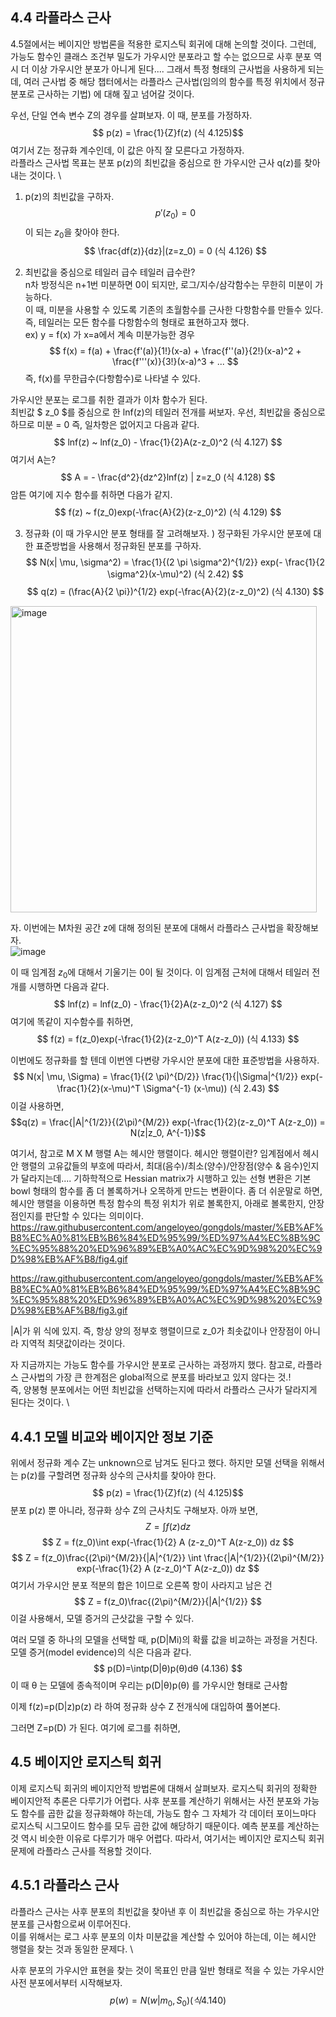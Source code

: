 ## 4.4 라플라스 근사
4.5절에서는 베이지안 방법론을 적용한 로지스틱 회귀에 대해 논의할 것이다. 
그런데, 가능도 함수인 클래스 조건부 밀도가 가우시안 분포라고 할 수는 없으므로 사후 분포 역시 더 이상 가우시안 분포가 아니게 된다.... 
그래서 특정 형태의 근사법을 사용하게 되는데, 여러 근사법 중 해당 챕터에서는 라플라스 근사법(임의의 함수를 특정 위치에서 정규 분포로 근사하는 기법)
에 대해 짚고 넘어갈 것이다.

우선, 단일 연속 변수 Z의 경우를 살펴보자. 이 때, 분포를 가정하자. 
$$ p(z) = \frac{1}{Z}f(z) (식 4.125)$$
여기서 Z는 정규화 계수인데, 이 값은 아직 잘 모른다고 가정하자.   \
라플라스 근사법 목표는 분포 p(z)의 최빈값을 중심으로 한 가우시안 근사 q(z)를 찾아내는 것이다. \

1) p(z)의 최빈값을 구하자. 
$$ p'(z_0) = 0 $$
이 되는 $z_0$을 찾아야 한다. 
$$ \frac{df(z)}{dz}|(z=z_0) = 0  (식 4.126) $$

2) 최빈값을 중심으로 테일러 급수
테일러 급수란?   \
n차 방정식은 n+1번 미분하면 0이 되지만, 로그/지수/삼각함수는 무한히 미분이 가능하다.  \
이 때, 미분을 사용할 수 있도록 기존의 초월함수를 근사한 다항함수를 만들수 있다.  \
즉, 테일러는 모든 함수를 다항함수의 형태로 표현하고자 했다.  \
ex) y = f(x) 가 x=a에서 계속 미분가능한 경우 
$$ f(x) = f(a) + \frac{f'(a)}{1!}(x-a)  + \frac{f''(a)}{2!}(x-a)^2 + \frac{f'''(x)}{3!}(x-a)^3 + ...  $$
즉, f(x)를 무한급수(다항함수)로 나타낼 수 있다. 


가우시안 분포는 로그를 취한 결과가 이차 함수가 된다. \
최빈값 $ z_0 $를 중심으로 한 lnf(z)의 테일러 전개를 써보자. 우선, 최빈값을 중심으로 하므로 미분 = 0 즉, 일차항은 없어지고 다음과 같다. 
$$ lnf(z) ~ lnf(z_0) - \frac{1}{2}A(z-z_0)^2  (식 4.127) $$
여기서 A는? 
$$ A = - \frac{d^2}{dz^2}lnf(z) | z=z_0  (식 4.128) $$
암튼 여기에 지수 함수를 취하면 다음가 같지. 
$$ f(z) ~ f(z_0)exp(-\frac{A}{2}(z-z_0)^2)  (식 4.129) $$

3) 정규화 (이 때 가우시안 분포 형태를 잘 고려해보자. )
정구화된 가우시안 분포에 대한 표준방법을 사용해서 정규화된 분포를 구하자. 
$$ N(x| \mu, \sigma^2) = \frac{1}{(2 \pi \sigma^2)^{1/2}} exp(- \frac{1}{2 \sigma^2}(x-\mu)^2) (식 2.42) $$
$$ q(z) = (\frac{A}{2 \pi})^{1/2} exp(-\frac{A}{2}(z-z_0)^2) (식 4.130) $$

<img width="490" alt="image" src="https://user-images.githubusercontent.com/71582504/220542106-4bb8f586-06e6-472f-932c-e855fe69b7aa.png">


자. 이번에는 M차원 공간 z에 대해 정의된 분포에 대해서 라플라스 근사법을 확장해보자. \
![image](https://user-images.githubusercontent.com/71582504/220542945-18579379-2409-4c4a-8490-bd5672bb0d9c.png)

이 때 임계점 $z_0$에 대해서 기울기는 0이 될 것이다. 이 임계점 근처에 대해서 테일러 전개를 시행하면 다음과 같다. 
$$ lnf(z) = lnf(z_0) - \frac{1}{2}A(z-z_0)^2  (식 4.127) $$
여기에 똑같이 지수함수를 취하면, 
$$ f(z) = f(z_0)exp(-\frac{1}{2}(z-z_0)^T A(z-z_0))  (식 4.133) $$

이번에도 정규화를 할 텐데 이번엔 다변량 가우시안 분포에 대한 표준방법을 사용하자. 
$$ N(x| \mu, \Sigma) = \frac{1}{(2 \pi)^{D/2}} \frac{1}{|\Sigma|^{1/2}} exp(-\frac{1}{2}(x-\mu)^T \Sigma^{-1} (x-\mu)) (식 2.43) $$
이걸 사용하면, 
$$q(z) = \frac{|A|^{1/2}}{(2\pi)^{M/2}} exp(-\frac{1}{2}(z-z_0)^T A(z-z_0)) = N(z|z_0, A^{-1})$$

여기서, 참고로 M X M 행렬 A는 헤시안 행렬이다. 
헤시안 행렬이란? 
임계점에서 헤시안 행렬의 고유값들의 부호에 따라서, 최대(음수)/최소(양수)/안장점(양수 & 음수)인지가 달라지는데....
기하학적으로 Hessian matrix가 시행하고 있는 선형 변환은 기본 bowl 형태의 함수를 좀 더 볼록하거나 오목하게 만드는 변환이다.
좀 더 쉬운말로 하면, 헤시안 행렬을 이용하면 특정 함수의 특정 위치가 위로 볼록한지, 아래로 볼록한지, 안장점인지를 판단할 수 있다는 의미이다.
https://raw.githubusercontent.com/angeloyeo/gongdols/master/%EB%AF%B8%EC%A0%81%EB%B6%84%ED%95%99/%ED%97%A4%EC%8B%9C%EC%95%88%20%ED%96%89%EB%A0%AC%EC%9D%98%20%EC%9D%98%EB%AF%B8/fig4.gif

https://raw.githubusercontent.com/angeloyeo/gongdols/master/%EB%AF%B8%EC%A0%81%EB%B6%84%ED%95%99/%ED%97%A4%EC%8B%9C%EC%95%88%20%ED%96%89%EB%A0%AC%EC%9D%98%20%EC%9D%98%EB%AF%B8/fig3.gif

|A|가 위 식에 있지. 즉, 항상 양의 정부호 행렬이므로 z_0가 최솟값이나 안장점이 아니라 지역적 최댓값이라는 것이다. 

자 지금까지는 가능도 함수를 가우시안 분포로 근사하는 과정까지 했다. 
참고로, 라플라스 근사법의 가장 큰 한계점은 global적으로 분포를 바라보고 있지 않다는 것.! \
즉, 양봉형 분포에서는 어떤 최빈값을 선택하는지에 따라서 라플라스 근사가 달라지게 된다는 것이다. \


## 4.4.1 모델 비교와 베이지안 정보 기준
위에서 정규화 계수 Z는 unknown으로 남겨도 된다고 했다.
하지만 모델 선택을 위해서는 p(z)를 구할려면 정규화 상수의 근사치를 찾아야 한다. 
$$ p(z) = \frac{1}{Z}f(z) (식 4.125)$$
분포 p(z) 뿐 아니라, 정규화 상수 Z의 근사치도 구해보자. 
아까 보면, 
$$ Z = \int f(z)dz $$
$$ Z = f(z_0)\int exp(-\frac{1}{2} A (z-z_0)^T A(z-z_0)) dz $$
$$ Z = f(z_0)\frac{(2\pi)^{M/2}}{|A|^{1/2}} \int \frac{|A|^{1/2}}{(2\pi)^{M/2}} exp(-\frac{1}{2} A (z-z_0)^T A(z-z_0)) dz $$
여기서 가우시안 분포 적분의 합은 1이므로 오른쪽 항이 사라지고 남은 건
$$ Z = f(z_0)\frac{(2\pi)^{M/2}}{|A|^{1/2}} $$ 
이걸 사용해서, 모델 증거의 근삿값을 구할 수 있다. 

여러 모델 중 하나의 모델을 선택할 때, p(D|Mi)의 확률 값을 비교하는 과정을 거친다. 
모델 증거(model evidence)의 식은 다음과 같다. 
$$ p(D)=\intp(D|θ)p(θ)dθ (4.136) $$
이 때 θ
 는 모델에 종속적이며 우리는 p(D|θ)p(θ)
 를 가우시안 형태로 근사함

이제 f(z)=p(D|z)p(z)
 라 하여 정규화 상수 Z
 전개식에 대입하여 풀어본다.

그러면 Z=p(D)
 가 된다.
여기에 로그를 취하면,
## 4.5 베이지안 로지스틱 회귀
이제 로지스틱 회귀의 베이지안적 방법론에 대해서 살펴보자.
로지스틱 회귀의 정확한 베이지안적 추론은 다루기가 어렵다. 사후 분포를 계산하기 위해서는 사전 분포와 가능도 함수를 곱한 값을 정규화해야 하는데, 가능도 함수 그 자체가 각 데이터 포이느마다 로지스틱 시그모이드 함수를 모두 곱한 값에 해당하기 때문이다. 
예측 분포를 계산하는 것 역시 비슷한 이유로 다루기가 매우 어렵다. 따라서, 여기서는 베이지안 로지스틱 회귀 문제에 라플라스 근사를 적용할 것이다. 

## 4.5.1 라플라스 근사
라플라스 근사는 사후 분포의 최빈값을 찾아낸 후 이 최빈값을 중심으로 하는 가우시안 분포를 근사함으로써 이루어진다.  \
이를 위해서는 로그 사후 분포의 이차 미분값을 계산할 수 있어야 하는데, 이는 헤시안 행렬을 찾는 것과 동일한 문제다. \

사후 분포의 가우시안 표현을 찾는 것이 목표인 만큼 일반 형태로 적을 수 있는 가우시안 사전 분포에서부터 시작해보자. 
$$ p(w) = N(w|m_0, S_0)  (식 4.140) $$

